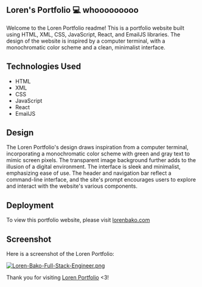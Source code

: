 ## Loren's Portfolio 💻      whooooooooo
Welcome to the Loren Portfolio readme! This is a portfolio website built using HTML, XML, CSS, JavaScript, React, and EmailJS libraries. The design of the website is inspired by a computer terminal, with a monochromatic color scheme and a clean, minimalist interface.

## Technologies Used
 - HTML
 - XML
 - CSS
 - JavaScript
 - React
 - EmailJS
 
## Design

The Loren Portfolio's design draws inspiration from a computer terminal, incorporating a monochromatic color scheme with green and gray text to mimic screen pixels. The transparent image background further adds to the illusion of a digital environment. The interface is sleek and minimalist, emphasizing ease of use. The header and navigation bar reflect a command-line interface, and the site's prompt encourages users to explore and interact with the website's various components.

## Deployment
To view this portfolio website, please visit [lorenbako.com](https://lorenbako.com/)

## Screenshot
Here is a screenshot of the Loren Portfolio:

[![Loren-Bako-Full-Stack-Engineer.png](https://i.postimg.cc/qqTYZZbK/Loren-Bako-Full-Stack-Engineer.png)](https://postimg.cc/9RLJD1jX)

Thank you for visiting [Loren Portfolio](https://lorenbako.com/) <3!
